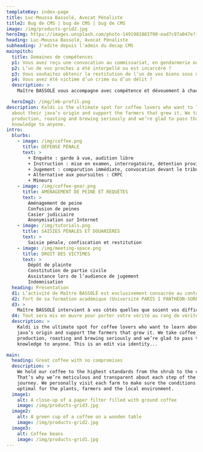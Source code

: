 ```yaml
---
templateKey: index-page
title: Luc-Moussa Bassolé, Avocat Pénaliste
title2: Bug de CMS | bug de CMS | bug de CMS
image: /img/products-grid2.jpg
heroImg: https://images.unsplash.com/photo-1491982883790-ead7c97a047e?ixlib=rb-1.2.1&ixid=MnwxMjA3fDB8MHxwaG90by1wYWdlfHx8fGVufDB8fHx8&auto=format&fit=crop&w=2594&q=80
heading: Luc-Moussa Bassolé, Avocat Pénaliste
subheading: J'edite depuis l'admin du decap CMS
mainpitch:
  title: Domaines de compétences
  p1: Vous avez reçu une convocation au commissariat, en gendarmerie ou en justice ?
  p2: L’un de vos proches a été interpellé ou est incarcéré ?
  p3: Vous souhaitez obtenir la restitution de l’un de vos biens sous main de justice ?
  p4: Vous avez été victime d’un crime ou d’un délit ?
  description: >
    Maître BASSOLÉ vous accompagne avec compétence et dévouement à chacun des stades de la procédure pénale, devant toutes les juridictions et sur l’ensemble du territoire national (métropole et Outre-Mer).

  heroImg2: /img/lmb-profil.png
description: Kaldi is the ultimate spot for coffee lovers who want to learn
  about their java’s origin and support the farmers that grew it. We take coffee
  production, roasting and brewing seriously and we’re glad to pass that
  knowledge to anyone.
intro:
  blurbs:
    - image: /img/coffee.png
      title: DÉFENSE PÉNALE
      text: >
        + Enquête : garde à vue, audition libre
        + Instruction : mise en examen, interrogatoire, détention provisoire, contrôle judiciaire
        + Jugement : comparution immédiate, convocation devant le tribunal correctionnel, cour d’assises
        + Alternative aux poursuites : CRPC
        + Mineurs
    - image: /img/coffee-gear.png
      title: AMÉNAGEMENT DE PEINE ET REQUÊTES
      text: >
        Aménagement de peine
        Confusion de peines
        Casier judiciaire
        Anonymisation sur Internet
    - image: /img/tutorials.png
      title: SAISIES PÉNALES ET DOUANIÈRES
      text: >
        Saisie pénale, confiscation et restitution
    - image: /img/meeting-space.png
      title: DROIT DES VICTIMES
      text: >
        Dépôt de plainte
        Constitution de partie civile
        Assistance lors de l’audience de jugement
        Indemnisation
  heading: Présentation
  d1: L’activité de Maître BASSOLÉ est exclusivement consacrée au contentieux pénal.
  d2: Fort de sa formation académique (Université PARIS I PANTHÉON-SORBONNE, EFB), de ses expériences en juridiction (section     JIRS/criminalité organisée du Parquet de PARIS) et en cabinet (formé auprès de Lee TAKHEDMIT), Luc-Moussa BASSOLÉ met à votre service ses compétences pour défendre vos droits et vos intérêts.
  d3: >
    Maître BASSOLÉ intervient à vos côtés quelles que soient vos difficultés : il s’engage à analyser de manière approfondie votre situation, à définir avec vous une stratégie efficace et à vous assister avec rigueur et ténacité jusqu’à la fin de la procédure.
  d4: Tout sera mis en œuvre pour porter votre vérité au rang de vérité judiciaire.
  description: >
    Kaldi is the ultimate spot for coffee lovers who want to learn about their
    java’s origin and support the farmers that grew it. We take coffee
    production, roasting and brewing seriously and we’re glad to pass that
    knowledge to anyone. This is an edit via identity...

main:
  heading: Great coffee with no compromises
  description: >
    We hold our coffee to the highest standards from the shrub to the cup.
    That’s why we’re meticulous and transparent about each step of the coffee’s
    journey. We personally visit each farm to make sure the conditions are
    optimal for the plants, farmers and the local environment.
  image1:
    alt: A close-up of a paper filter filled with ground coffee
    image: /img/products-grid3.jpg
  image2:
    alt: A green cup of a coffee on a wooden table
    image: /img/products-grid2.jpg
  image3:
    alt: Coffee beans
    image: /img/products-grid1.jpg
---
```

